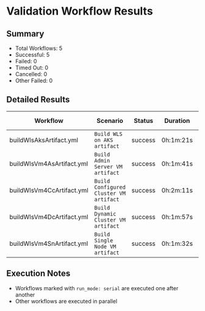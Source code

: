 # Validation Workflow Results

## Summary
- Total Workflows: 5
- Successful: 5
- Failed: 0
- Timed Out: 0
- Cancelled: 0
- Other Failed: 0

## Detailed Results

| Workflow | Scenario | Status | Duration | Run URL |
|----------|----------|---------|-----------|----------|
| buildWlsAksArtifact.yml | `Build WLS on AKS artifact` | success | 0h:1m:21s | [View Run](https://github.com/azure-javaee/weblogic-azure/actions/runs/16772594360) |
| buildWlsVm4AsArtifact.yml | `Build Admin Server VM artifact` | success | 0h:1m:41s | [View Run](https://github.com/azure-javaee/weblogic-azure/actions/runs/16772596961) |
| buildWlsVm4CcArtifact.yml | `Build Configured Cluster VM artifact` | success | 0h:2m:11s | [View Run](https://github.com/azure-javaee/weblogic-azure/actions/runs/16772599333) |
| buildWlsVm4DcArtifact.yml | `Build Dynamic Cluster VM artifact` | success | 0h:1m:57s | [View Run](https://github.com/azure-javaee/weblogic-azure/actions/runs/16772601907) |
| buildWlsVm4SnArtifact.yml | `Build Single Node VM artifact` | success | 0h:1m:32s | [View Run](https://github.com/azure-javaee/weblogic-azure/actions/runs/16772604379) |


## Execution Notes
- Workflows marked with `run_mode: serial` are executed one after another
- Other workflows are executed in parallel
